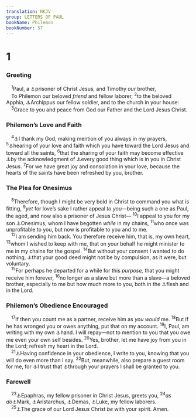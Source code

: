 ```yaml
---
translation: NKJV
group: LETTERS OF PAUL
bookName: Philemon 
bookNumber: 57
---
```


<div class="title"><h1>1</h1><h3>Greeting</h3></div>
<span class="verse phil_1_1"> <sup>1</sup>Paul, a <a data-toggle="tooltip" data-placement="bottom" title="Eph. 3:1">⚓</a>prisoner of Christ Jesus, and Timothy <i>our</i> brother,<br/> To Philemon our beloved <i>friend</i> and fellow laborer, </span>
<span class="verse phil_1_2"><sup>2</sup>to the beloved Apphia, <a data-toggle="tooltip" data-placement="bottom" title="Col. 4:17">⚓</a>Archippus our fellow soldier, and to the church in your house:<br/></span>
<span class="verse phil_1_3"> <sup>3</sup>Grace to you and peace from God our Father and the Lord Jesus Christ.<br/></span>
<div class="title"><h3>Philemon’s Love and Faith</h3></div>
<span class="verse phil_1_4"> <sup>4</sup><a data-toggle="tooltip" data-placement="bottom" title="Eph. 1:16; 1 Thess. 1:2; 2 Thess. 1:3">⚓</a>I thank my God, making mention of you always in my prayers, </span>
<span class="verse phil_1_5"><sup>5</sup><a data-toggle="tooltip" data-placement="bottom" title="Eph. 1:15; Col. 1:4; 1 Thess. 3:6">⚓</a>hearing of your love and faith which you have toward the Lord Jesus and toward all the saints, </span>
<span class="verse phil_1_6"><sup>6</sup>that the sharing of your faith may become effective <a data-toggle="tooltip" data-placement="bottom" title="Phil. 1:9; (Col. 1:9; 3:10; James 2:14–17)">⚓</a>by the acknowledgment of <a data-toggle="tooltip" data-placement="bottom" title="(1 Thess. 5:18)">⚓</a>every good thing which is in you in Christ Jesus. </span>
<span class="verse phil_1_7"><sup>7</sup>For we have great joy and consolation in your love, because the hearts of the saints have been refreshed by you, brother.<br/></span>
<div class="title"><h3>The Plea for Onesimus</h3></div>
<span class="verse phil_1_8"> <sup>8</sup>Therefore, though I might be very bold in Christ to command you what is fitting, </span>
<span class="verse phil_1_9"><sup>9</sup><i>yet</i> for love’s sake I rather appeal <i>to</i> <i>you</i>—being such a one as Paul, the aged, and now also a prisoner of Jesus Christ— </span>
<span class="verse phil_1_10"><sup>10</sup>I appeal to you for my son <a data-toggle="tooltip" data-placement="bottom" title="Col. 4:9">⚓</a>Onesimus, whom I have begotten <i>while</i> in my chains, </span>
<span class="verse phil_1_11"><sup>11</sup>who once was unprofitable to you, but now is profitable to you and to me.<br/></span>
<span class="verse phil_1_12"> <sup>12</sup>I am sending him back. You therefore receive him, that is, my own heart, </span>
<span class="verse phil_1_13"><sup>13</sup>whom I wished to keep with me, that on your behalf he might minister to me in my chains for the gospel. </span>
<span class="verse phil_1_14"><sup>14</sup>But without your consent I wanted to do nothing, <a data-toggle="tooltip" data-placement="bottom" title="2 Cor. 9:7; 1 Pet. 5:2">⚓</a>that your good deed might not be by compulsion, as it were, but voluntary.<br/></span>
<span class="verse phil_1_15"> <sup>15</sup>For perhaps he departed for a while for this <i>purpose,</i> that you might receive him forever, </span>
<span class="verse phil_1_16"><sup>16</sup>no longer as a slave but more than a slave—a beloved brother, especially to me but how much more to you, both in the <a data-toggle="tooltip" data-placement="bottom" title="Eph. 6:5; Col. 3:22">⚓</a>flesh and in the Lord.<br/></span>
<div class="title"><h3>Philemon’s Obedience Encouraged</h3></div>
<span class="verse phil_1_17"> <sup>17</sup>If then you count me as a partner, receive him as <i>you</i> <i>would</i> me. </span>
<span class="verse phil_1_18"><sup>18</sup>But if he has wronged you or owes anything, put that on my account. </span>
<span class="verse phil_1_19"><sup>19</sup>I, Paul, am writing with my own <a data-toggle="tooltip" data-placement="bottom" title="1 Cor. 16:21; Gal. 6:11; 2 Thess. 3:17">⚓</a>hand. I will repay—not to mention to you that you owe me even your own self besides. </span>
<span class="verse phil_1_20"><sup>20</sup>Yes, brother, let me have joy from you in the Lord; refresh my heart in the Lord.<br/></span>
<span class="verse phil_1_21"> <sup>21</sup><a data-toggle="tooltip" data-placement="bottom" title="2 Cor. 7:16">⚓</a>Having confidence in your obedience, I write to you, knowing that you will do even more than I say. </span>
<span class="verse phil_1_22"><sup>22</sup>But, meanwhile, also prepare a guest room for me, for <a data-toggle="tooltip" data-placement="bottom" title="Phil. 1:25; 2:24">⚓</a>I trust that <a data-toggle="tooltip" data-placement="bottom" title="2 Cor. 1:11">⚓</a>through your prayers I shall be granted to you.<br/></span>
<div class="title"><h3>Farewell</h3></div>
<span class="verse phil_1_23"> <sup>23</sup><a data-toggle="tooltip" data-placement="bottom" title="Col. 1:7; 4:12">⚓</a>Epaphras, my fellow prisoner in Christ Jesus, greets you, </span>
<span class="verse phil_1_24"><sup>24</sup><i>as</i> <i>do</i><a data-toggle="tooltip" data-placement="bottom" title="Acts 12:12, 25; 15:37–39; Col. 4:10">⚓</a>Mark, <a data-toggle="tooltip" data-placement="bottom" title="Acts 19:29; 27:2; Col. 4:10">⚓</a>Aristarchus, <a data-toggle="tooltip" data-placement="bottom" title="Col. 4:14; 2 Tim. 4:10">⚓</a>Demas, <a data-toggle="tooltip" data-placement="bottom" title="2 Tim. 4:11">⚓</a>Luke, my fellow laborers.<br/></span>
<span class="verse phil_1_25"> <sup>25</sup><a data-toggle="tooltip" data-placement="bottom" title="2 Tim. 4:22">⚓</a>The grace of our Lord Jesus Christ <i>be</i> with your spirit. Amen.<br/></span>
